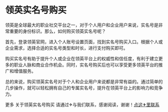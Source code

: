 # 领英实名号购买

领英是全球最大的职业社交平台之一，对于个人用户和企业用户来说，实名号是非常重要的身份标识。那么，如何购买领英实名号呢？

首先，登录领英官网，进入个人账号设置页面，找到实名号购买入口。根据个人或企业需求，选择合适的实名号类型和时长，进行支付购买即可。

购买实名号有助于提升个人或企业在领英平台上的权威性和信任度，有利于建立更多的职业人脉和商业合作机会。同时，实名号购买后也可以享受更多领英平台的推广和增值服务。

总的来说，购买领英实名号对于个人和企业用户来说都是非常有益的。通过简单的几步操作，就可以轻松拥有自己的专属实名号，提升在领英平台上的影响力和竞争力。

更多 关于领英实名号购买 请通过✈与我们联系，感谢阅读，谢谢！[点这✈里联系](https://lm.k02.cc)